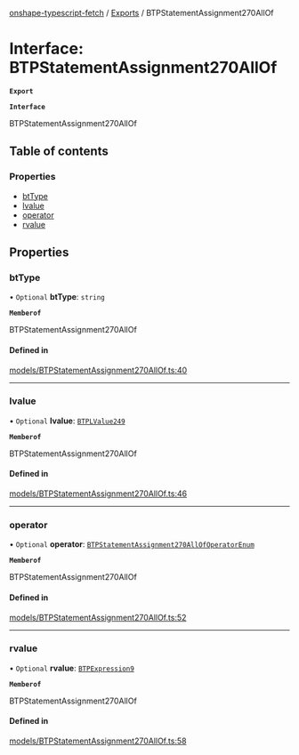 [onshape-typescript-fetch](../README.md) / [Exports](../modules.md) / BTPStatementAssignment270AllOf

# Interface: BTPStatementAssignment270AllOf

**`Export`**

**`Interface`**

BTPStatementAssignment270AllOf

## Table of contents

### Properties

- [btType](BTPStatementAssignment270AllOf.md#bttype)
- [lvalue](BTPStatementAssignment270AllOf.md#lvalue)
- [operator](BTPStatementAssignment270AllOf.md#operator)
- [rvalue](BTPStatementAssignment270AllOf.md#rvalue)

## Properties

### btType

• `Optional` **btType**: `string`

**`Memberof`**

BTPStatementAssignment270AllOf

#### Defined in

[models/BTPStatementAssignment270AllOf.ts:40](https://github.com/toebes/onshape-typescript-fetch/blob/3e11ae1/models/BTPStatementAssignment270AllOf.ts#L40)

___

### lvalue

• `Optional` **lvalue**: [`BTPLValue249`](BTPLValue249.md)

**`Memberof`**

BTPStatementAssignment270AllOf

#### Defined in

[models/BTPStatementAssignment270AllOf.ts:46](https://github.com/toebes/onshape-typescript-fetch/blob/3e11ae1/models/BTPStatementAssignment270AllOf.ts#L46)

___

### operator

• `Optional` **operator**: [`BTPStatementAssignment270AllOfOperatorEnum`](../modules.md#btpstatementassignment270allofoperatorenum-1)

**`Memberof`**

BTPStatementAssignment270AllOf

#### Defined in

[models/BTPStatementAssignment270AllOf.ts:52](https://github.com/toebes/onshape-typescript-fetch/blob/3e11ae1/models/BTPStatementAssignment270AllOf.ts#L52)

___

### rvalue

• `Optional` **rvalue**: [`BTPExpression9`](BTPExpression9.md)

**`Memberof`**

BTPStatementAssignment270AllOf

#### Defined in

[models/BTPStatementAssignment270AllOf.ts:58](https://github.com/toebes/onshape-typescript-fetch/blob/3e11ae1/models/BTPStatementAssignment270AllOf.ts#L58)

